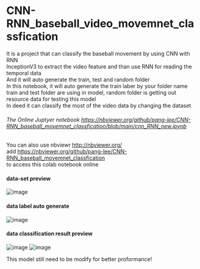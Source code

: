 # CNN-RNN_baseball_video_movemnet_classfication

It is a project that can classify the baseball movement by using CNN with RNN  
InceptionV3 to extract the video feature and than use RNN for reading the temporal data  
And it will auto generate the train, test and random folder  
In this notebook, it will auto generate the train laber by your folder name  
train and test folder are using in model, random folder is getting out resource data for testing this model  
In deed it can classify the most of the video data by changing the dataset  

###### The Online Juptyer notebook https://nbviewer.org/github/pang-lee/CNN-RNN_baseball_movemnet_classfication/blob/main/cnn_RNN_new.ipynb  

You can also use nbviewr http://nbviewer.org/  
add https://nbviewer.org/github/pang-lee/CNN-RNN_baseball_movemnet_classfication  
to access this colab notebook online


#### data-set preview
![image](https://user-images.githubusercontent.com/13313753/184310655-d718e9b3-7973-43ca-b7d1-1b8eb4027858.png)


#### data label auto generate
![image](https://user-images.githubusercontent.com/13313753/184311568-d868de84-9415-4fef-835e-e0c8614af420.png)

#### data classification result preview
![image](https://user-images.githubusercontent.com/13313753/184310937-3338b810-8fd2-44dd-bb1f-1d783babd49f.png)
![image](https://user-images.githubusercontent.com/13313753/184310942-6ca05850-e72e-42b5-96ca-5c73051c1f2b.png)


This model still need to be modify for better proformance!
